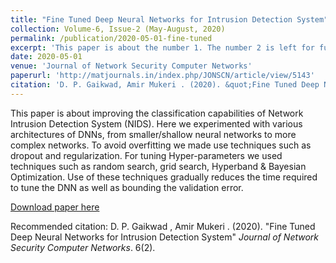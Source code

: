 ```yaml
---
title: "Fine Tuned Deep Neural Networks for Intrusion Detection System"
collection: Volume-6, Issue-2 (May-August, 2020)
permalink: /publication/2020-05-01-fine-tuned
excerpt: 'This paper is about the number 1. The number 2 is left for future work.'
date: 2020-05-01
venue: 'Journal of Network Security Computer Networks'
paperurl: 'http://matjournals.in/index.php/JONSCN/article/view/5143'
citation: 'D. P. Gaikwad, Amir Mukeri . (2020). &quot;Fine Tuned Deep Neural Networks for Intrusion Detection System.&quot; <i>Journal of Network Security Computer Networks</i>. 6(2).'
---
```


This paper is about improving the classification capabilities  of Network Intrusion Detection System (NIDS). Here we experimented with various architectures of DNNs, from smaller/shallow neural networks to more complex networks. To avoid overfitting we  made use techniques such as dropout and regularization. For tuning Hyper-parameters we used techniques such as random search, grid search, Hyperband & Bayesian Optimization. Use of these techniques gradually reduces the time required to tune the DNN as well as bounding the validation error.

[Download paper here](http://matjournals.in/index.php/JONSCN/article/view/5143)

Recommended citation: D. P. Gaikwad , Amir Mukeri . (2020). "Fine Tuned Deep Neural Networks for Intrusion Detection System" <i>Journal of Network Security Computer Networks</i>. 6(2).
